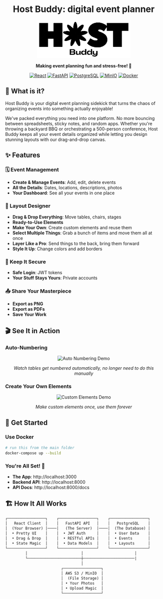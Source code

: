 <div align="center">
  <H1><strong>Host Buddy: digital event planner</strong></H1>
  <img src="frontend/public/gifs/logo_black.gif" alt="Logo Black" width="300"/>
  
  <p><strong>Making event planning fun and stress-free! 🎉</strong></p>
  
  [![React](https://img.shields.io/badge/React-18.2.0-61DAFB?style=for-the-badge&logo=react&logoColor=white)](https://reactjs.org/)
  [![FastAPI](https://img.shields.io/badge/FastAPI-0.104.1-009688?style=for-the-badge&logo=fastapi&logoColor=white)](https://fastapi.tiangolo.com/)
  [![PostgreSQL](https://img.shields.io/badge/PostgreSQL-15-336791?style=for-the-badge&logo=postgresql&logoColor=white)](https://www.postgresql.org/)
  [![MinIO](https://img.shields.io/badge/MinIO-S3_Compatible-C72E29?style=for-the-badge&logo=minio&logoColor=white)](https://min.io/)
  [![Docker](https://img.shields.io/badge/Docker-20.10-2496ED?style=for-the-badge&logo=docker&logoColor=white)](https://www.docker.com/)
</div>

## 🎯 What is it?

Host Buddy is your digital event planning sidekick that turns the chaos of organizing events into something actually enjoyable!

We've packed everything you need into one platform. No more bouncing between spreadsheets, sticky notes, and random apps. Whether you're throwing a backyard BBQ or orchestrating a 500-person conference, Host Buddy keeps all your event details organized while letting you design stunning layouts with our drag-and-drop canvas.

## ✨ Features

### 🗓️ Event Management
- **Create & Manage Events**: Add, edit, delete events
- **All the Details**: Dates, locations, descriptions, photos 
- **Your Dashboard**: See all your events in one place

### 🎨 Layout Designer
- **Drag & Drop Everything**: Move tables, chairs, stages
- **Ready-to-Use Elements**
- **Make Your Own**: Create custom elements and reuse them
- **Select Multiple Things**: Grab a bunch of items and move them all at once
- **Layer Like a Pro**: Send things to the back, bring them forward
- **Style It Up**: Change colors and add borders

### 🔐 Keep It Secure
- **Safe Login**: JWT tokens
- **Your Stuff Stays Yours**: Private accounts

### 📤 Share Your Masterpiece
- **Export as PNG**
- **Export as PDFs**
- **Save Your Work**

## 🎬 See It in Action

### Auto-Numbering
<div align="center">
  <img src="frontend/public/gifs/auto_number.gif" alt="Auto Numbering Demo" width="600"/>
  <p><em>Watch tables get numbered automatically, no longer need to do this manually</em></p>
</div>

### Create Your Own Elements
<div align="center">
  <img src="frontend/public/gifs/my_elements.gif" alt="Custom Elements Demo" width="600"/>
  <p><em>Make custom elements once, use them forever</em></p>
</div>

## 🚀 Get Started

### Use Docker
   ```bash
   # run this from the main folder
   docker-compose up --build
   ```

### You're All Set! 🎉
- **The App**: http://localhost:3000
- **Backend API**: http://localhost:8000
- **API Docs**: http://localhost:8000/docs

## 🏗️ How It All Works

```
┌─────────────────┐    ┌─────────────────┐    ┌─────────────────┐
│   React Client  │    │   FastAPI API   │    │   PostgreSQL    │
│  (Your Browser) │────│   (The Server)  │────│  (The Database) │
│  • Pretty UI    │    │  • JWT Auth     │    │  • User Data    │
│  • Drag & Drop  │    │  • RESTful APIs │    │  • Events       │
│  • State Magic  │    │  • Data Models  │    │  • Layouts      │
└─────────────────┘    └─────────────────┘    └─────────────────┘
         │                        │                       │
         └────────────────────────┼───────────────────────|
                                  │                        
                         ┌─────────────────┐              
                         │ AWS S3 / MinIO  │              
                         │  (File Storage) │              
                         │ • Your Photos   │              
                         │ • Upload Magic  │              
                         └─────────────────┘              
```


